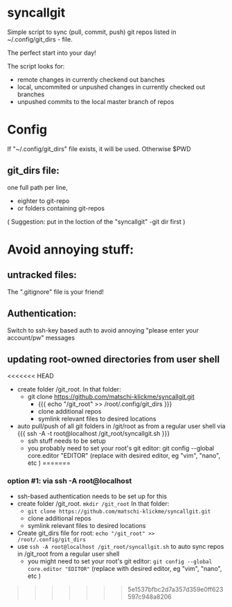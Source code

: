 # syncallgit
Simple script to sync (pull, commit, push) git repos listed in ~/.config/git_dirs - file.

The perfect start into your day!

The script looks for:
* remote changes in currently checkend out banches 
* local, uncommited or unpushed changes in currently checked out branches
* unpushed commits to the local master branch of repos


# Config
If "~/.config/git_dirs" file exists, it will be used. Otherwise $PWD 

## git_dirs file: 
one full path per line,
* eighter to git-repo
* or folders containing git-repos

( Suggestion: put in the loction of the "syncallgit" -git dir first )

# Avoid annoying stuff:

## untracked files: 
The ".gitignore" file is your friend!

## Authentication: 
Switch to ssh-key based auth to avoid annoying "please enter your account/pw" messages 

## updating root-owned directories from user shell

<<<<<<< HEAD
 * create folder /git_root. In that folder:
     * git clone https://github.com/matschi-klickme/syncallgit.git
        * {{{ echo "/git_root" >> /root/.config/git_dirs }}}
        * clone additional repos
        * symlink relevant files to desired locations
 * auto pull/push of all git folders in /git/root as from a regular user shell via {{{ ssh -A -t root@localhost /git_root/syncallgit.sh  }}}
    * ssh stuff needs to be setup
    * you probably need to set your root's git editor: git config --global core.editor "EDITOR"   (replace with desired editor, eg "vim", "nano", etc )
=======
### option #1: via ssh -A root@localhost 
 * ssh-based authentication needs to be set up for this
 * create folder /git_root. `mkdir /git_root` In that folder:
     * `git clone https://github.com/matschi-klickme/syncallgit.git`
     * clone additional repos
     * symlink relevant files to desired locations
 * Create git_dirs file for root: `echo "/git_root" >> /root/.config/git_dirs`
 * use `ssh -A root@localhost /git_root/syncallgit.sh` to auto sync repos in /git_root from a regular user shell 
    * you might need to set your root's git editor: `git config --global core.editor "EDITOR"`   (replace with desired editor, eg "vim", "nano", etc )
>>>>>>> 5e1537bfbc2d7a357d359e0ff623597c948a8206
